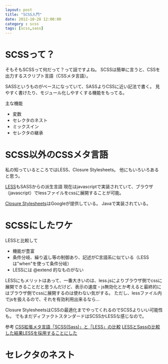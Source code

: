```yaml
---
layout: post
title: "SCSS入門"
date: 2012-10-28 12:00:00
category : scss
tags: [scss,sass]
---
```


<!--more-->

# SCSSって？

そもそもSCSSって何だって？って話ですよね。
SCSSは簡単に言うと、CSSを出力するスクリプト言語（CSSメタ言語）。

SASSというものがベースになっていて、SASSよりCSSに近い記法で書く。
見やすく書けたり、モジュール化しやすくする機能をもってる。

主な機能
* 変数
* セレクタのネスト
* ミックスイン
* セレクタの継承


# SCSS以外のCSSメタ言語

私の知っているところではLESS、Closure Stylesheets。
他にもいろいろあると思う。

[LESS](http://lesscss.org/)もSASSからの派生言語
現在はjavascriptで実装されていて、ブラウザ（javascript）でlessファイルをcssに展開することが可能。

[Closure Stylesheets](http://code.google.com/p/closure-stylesheets/)はGoogleが提供している。
Javaで実装されている。


# SCSSにしたワケ

LESSと比較して
* 機能が豊富
* 条件分岐、繰り返し等の制御あり、記述がC言語系に似ている（LESSは"when"を使って条件分岐）
* LESSには @extend 的なものがない

LESSにもメリットはあって、一番大きいのは、less.jsによりブラウザ側でcssに展開できることだと思うんだけど、表示の速度・js無効化とか考えると最終的にはブラウザ側でcssに展開するのは使わない気がする。
ただし、lessファイル内でjsを扱えるので、それを有効利用出来るなら…

Closure StylesheetsはCSSの最適化までやってくれるのでSCSSよりいい可能性も。
でもまだディファクトスタンダードはSCSSかLESSな感じなので。

参考
[CSS拡張メタ言語「SCSS(Sass)」と「LESS」の比較](http://dxd8.com/archives/217/)
[LESSとSassの比較した結果LESSを採用することにした](http://yuku-tech.hatenablog.com/entry/20120304/1330851243)


# セレクタのネスト





